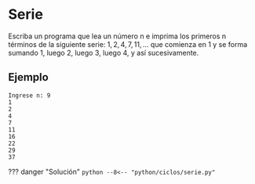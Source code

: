 # Serie 

Escriba un programa que lea un número n e imprima los primeros n términos de la siguiente serie: $1, 2, 4, 7, 11, ...$
que comienza en $1$ y se forma sumando $1$, luego $2$, luego $3$, luego $4$, y así sucesivamente.

## Ejemplo

```
Ingrese n: 9
1
2
4
7
11
16
22
29
37
```

??? danger "Solución"
    ```python
    --8<-- "python/ciclos/serie.py"
    ```